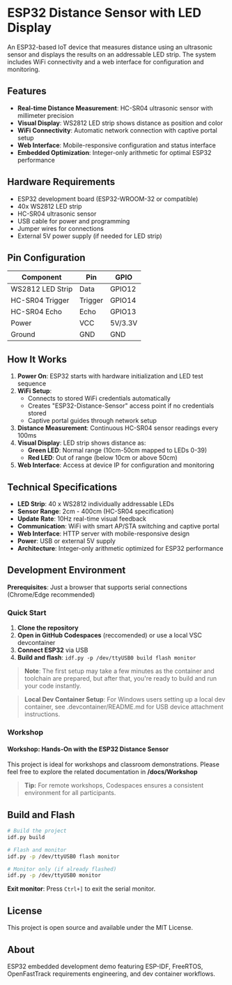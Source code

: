 # ESP32 Distance Sensor with LED Display

An ESP32-based IoT device that measures distance using an ultrasonic sensor and displays the results on an addressable LED strip. The system includes WiFi connectivity and a web interface for configuration and monitoring.

## Features

- **Real-time Distance Measurement**: HC-SR04 ultrasonic sensor with millimeter precision
- **Visual Display**: WS2812 LED strip shows distance as position and color
- **WiFi Connectivity**: Automatic network connection with captive portal setup
- **Web Interface**: Mobile-responsive configuration and status interface
- **Embedded Optimization**: Integer-only arithmetic for optimal ESP32 performance

## Hardware Requirements

- ESP32 development board (ESP32-WROOM-32 or compatible)
- 40x WS2812 LED strip
- HC-SR04 ultrasonic sensor
- USB cable for power and programming
- Jumper wires for connections
- External 5V power supply (if needed for LED strip)

## Pin Configuration

| Component | Pin | GPIO |
|-----------|-----|------|
| WS2812 LED Strip | Data | GPIO12 |
| HC-SR04 Trigger | Trigger | GPIO14 |
| HC-SR04 Echo | Echo | GPIO13 |
| Power | VCC | 5V/3.3V |
| Ground | GND | GND |

## How It Works

1. **Power On**: ESP32 starts with hardware initialization and LED test sequence
2. **WiFi Setup**:
   - Connects to stored WiFi credentials automatically
   - Creates "ESP32-Distance-Sensor" access point if no credentials stored
   - Captive portal guides through network setup
3. **Distance Measurement**: Continuous HC-SR04 sensor readings every 100ms
4. **Visual Display**: LED strip shows distance as:
   - **Green LED**: Normal range (10cm-50cm mapped to LEDs 0-39)
   - **Red LED**: Out of range (below 10cm or above 50cm)
5. **Web Interface**: Access at device IP for configuration and monitoring

## Technical Specifications

- **LED Strip**: 40 x WS2812 individually addressable LEDs
- **Sensor Range**: 2cm - 400cm (HC-SR04 specification)  
- **Update Rate**: 10Hz real-time visual feedback
- **Communication**: WiFi with smart AP/STA switching and captive portal
- **Web Interface**: HTTP server with mobile-responsive design
- **Power**: USB or external 5V supply
- **Architecture**: Integer-only arithmetic optimized for ESP32 performance

## Development Environment

**Prerequisites**: Just a browser that supports serial connections (Chrome/Edge recommended)

### Quick Start
1. **Clone the repository**
2. **Open in GitHub Codespaces** (reccomended) or use a local VSC devcontainer
3. **Connect ESP32** via USB 
4. **Build and flash**: `idf.py -p /dev/ttyUSB0 build flash monitor`

> **Note**: The first setup may take a few minutes as the container and toolchain are prepared, but after that, you're ready to build and run your code instantly.

> **Local Dev Container Setup**: For Windows users setting up a local dev container, see .devcontainer/README.md for USB device attachment instructions.

### Workshop
#### Workshop: Hands-On with the ESP32 Distance Sensor

This project is ideal for workshops and classroom demonstrations. Please feel free to explore the related documentation in **/docs/Workshop**

> **Tip:** For remote workshops, Codespaces ensures a consistent environment for all participants.



## Build and Flash

```bash
# Build the project
idf.py build

# Flash and monitor
idf.py -p /dev/ttyUSB0 flash monitor

# Monitor only (if already flashed)
idf.py -p /dev/ttyUSB0 monitor
```

**Exit monitor**: Press `Ctrl+]` to exit the serial monitor.

## License

This project is open source and available under the MIT License.

## About

ESP32 embedded development demo featuring ESP-IDF, FreeRTOS, OpenFastTrack requirements engineering, and dev container workflows.

